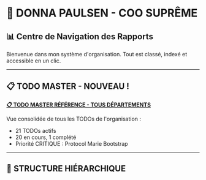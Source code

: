 # 💼 DONNA PAULSEN - COO SUPRÊME

## 📊 Centre de Navigation des Rapports

Bienvenue dans mon système d'organisation. Tout est classé, indexé et accessible en un clic.

---

## 📋 TODO MASTER - NOUVEAU !

**[📋 TODO MASTER RÉFÉRENCE - TOUS DÉPARTEMENTS](TODO_MASTER_REFERENCE_DEPARTMENTS.md)**

Vue consolidée de tous les TODOs de l'organisation :
- 21 TODOs actifs
- 20 en cours, 1 complété
- Priorité CRITIQUE : Protocol Marie Bootstrap

---

## 📁 STRUCTURE HIÉRARCHIQUE

```
```